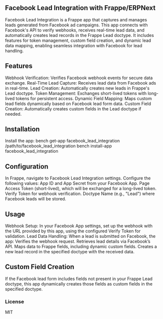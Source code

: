 ## Facebook Lead Integration with Frappe/ERPNext
Facebook Lead Integration is a Frappe app that captures and manages leads generated from Facebook ad campaigns. This app connects with Facebook's API to verify webhooks, receives real-time lead data, and automatically creates lead records in the Frappe Lead doctype. It includes features for token management, custom field creation, and dynamic lead data mapping, enabling seamless integration with Facebook for lead handling.

## Features
Webhook Verification: Verifies Facebook webhook events for secure data exchange.
Real-Time Lead Capture: Receives lead data from Facebook ads in real-time.
Lead Creation: Automatically creates new leads in Frappe's Lead doctype.
Token Management: Exchanges short-lived tokens with long-lived tokens for persistent access.
Dynamic Field Mapping: Maps custom lead fields dynamically based on Facebook lead form data.
Custom Field Creation: Automatically creates custom fields in the Lead doctype if needed.

## Installation
Install the app:
bench get-app facebook_lead_integration /path/to/facebook_lead_integration
bench install-app facebook_lead_integration

## Configuration
In Frappe, navigate to Facebook Lead Integration settings.
Configure the following values:
App ID and App Secret from your Facebook App.
Page Access Token (short-lived), which will be exchanged for a long-lived token.
Verify Token for webhook verification.
Doctype Name (e.g., "Lead") where Facebook leads will be stored.

## Usage
Webhook Setup: In your Facebook App settings, set up the webhook with the URL provided by this app, using the configured Verify Token for validation.
Lead Data Handling: When a lead is submitted on Facebook, the app:
Verifies the webhook request.
Retrieves lead details via Facebook’s API.
Maps data to Frappe fields, including dynamic custom fields.
Creates a new lead record in the specified doctype with the received data.

## Custom Field Creation
If the Facebook lead form includes fields not present in your Frappe Lead doctype, this app dynamically creates those fields as custom fields in the specified doctype.

### License
MIT
